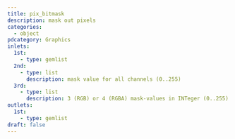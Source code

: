 ```yaml
---
title: pix_bitmask
description: mask out pixels
categories:
  - object
pdcategory: Graphics
inlets:
  1st:
    - type: gemlist
  2nd:
    - type: list
      description: mask value for all channels (0..255)
  3rd:
    - type: list
      description: 3 (RGB) or 4 (RGBA) mask-values in INTeger (0..255)
outlets:
  1st:
    - type: gemlist
draft: false
---
```

